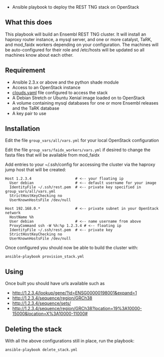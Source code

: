 - Ansible playbook to deploy the REST TNG stack on OpenStack

## What this does

This playbook will build an Ensembl REST TNG cluster. It will install an haproxy router instance, a mysql server, and one or more catalyst, TaRK, and mod_faidx workers depending on your configuration. The machines will be auto-configured for their role and /etc/hosts will be updated so all machines know about each other.

## Requirement

- Ansible 2.3.x or above and the python shade module
- Access to an OpenStack instance
- [clouds.yaml](https://developer.openstack.org/sdks/python/openstacksdk/users/guides/connect_from_config.html) file configured to access the stack
- A Debian Stretch or Ubuntu Xenial image loaded on to OpenStack
- A volume containing mysql databases for one or more Ensembl releases and the TaRK database
- A key pair to use

## Installation

Edit the file `group_vars/all/vars.yml` for your local OpenStack configuration

Edit the file `group_vars/faidx_workers/vars.yml` if desired to change the fasta files that will be available from mod_faidx

Add entries to your ~/.ssh/config for accessing the cluster via the haproxy jump host that will be created:

```
Host 1.2.3.4                    # <-- your floating ip
  User debian                   # <-- default username for your image
  IdentityFile ~/.ssh/rest.pem  # <-- private key specified in group_vars/all/vars.yml
  StrictHostKeyChecking no
  UserKnownHostsFile /dev/null

Host 192.168.0.*                # <-- private subnet in your OpenStack network
  HostName %h
  User debian                   # <-- name username from above
  ProxyCommand ssh -W %h:%p 1.2.3.4 # <-- floating ip
  IdentityFile ~/.ssh/rest.pem  # <-- private key
  StrictHostKeyChecking no
  UserKnownHostsFile /dev/null
```

Once configured you should now be able to build the cluster with:

```
ansible-playbook provision_stack.yml
```

## Using

Once built you should have urls available such as

- http://1.2.3.4/lookup/gene/?id=ENSG00000198001&expand=1
- http://1.2.3.4/sequence/region/GRCh38
- http://1.2.3.4/sequence/sets/
- http://1.2.3.4/sequence/region/GRCh38?location=19%3A10000-15000&location=X%3A10000-11000#

## Deleting the stack

With all the above configurations still in place, run the playbook:

```
ansible-playbook delete_stack.yml
```
